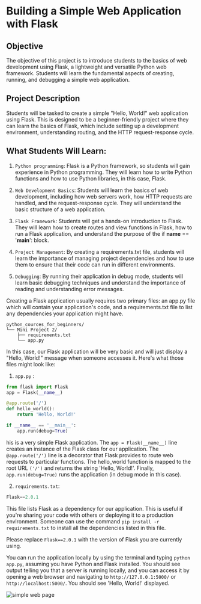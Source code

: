 # Building a Simple Web Application with Flask

## Objective
The objective of this project is to introduce students to the basics of web development using Flask, a lightweight and versatile Python web framework. Students will learn the fundamental aspects of creating, running, and debugging a simple web application.

## Project Description
Students will be tasked to create a simple "Hello, World!" web application using Flask. This is designed to be a beginner-friendly project where they can learn the basics of Flask, which include setting up a development environment, understanding routing, and the HTTP request-response cycle.

## What Students Will Learn:

1. `Python programming`: Flask is a Python framework, so students will gain experience in Python programming. They will learn how to write Python functions and how to use Python libraries, in this case, Flask.

2. `Web Development Basics`: Students will learn the basics of web development, including how web servers work, how HTTP requests are handled, and the request-response cycle. They will understand the basic structure of a web application.

3. `Flask Framework`: Students will get a hands-on introduction to Flask. They will learn how to create routes and view functions in Flask, how to run a Flask application, and understand the purpose of the if __name__ == '__main__': block.

4. `Project Management`: By creating a requirements.txt file, students will learn the importance of managing project dependencies and how to use them to ensure that their code can run in different environments.

5. `Debugging`: By running their application in debug mode, students will learn basic debugging techniques and understand the importance of reading and understanding error messages.

Creating a Flask application usually requires two primary files: an app.py file which will contain your application's code, and a requirements.txt file to list any dependencies your application might have. 

```
python_cources_for_beginners/
└── Mini Project 2/
    ├── requirements.txt
    └── app.py

```
In this case, our Flask application will be very basic and will just display a "Hello, World!" message when someone accesses it.
Here's what those files might look like:

1. `app.py` :
``` python 
from flask import Flask
app = Flask(__name__)

@app.route('/')
def hello_world():
    return 'Hello, World!'

if __name__ == '__main__':
    app.run(debug=True)

```

his is a very simple Flask application. The `app = Flask(__name__)` line creates an instance of the Flask class for our application. The `@app.route('/')` line is a decorator that Flask provides to route web requests to particular functions. The hello_world function is mapped to the root URL `('/')` and returns the string 'Hello, World!'. Finally, `app.run(debug=True)` runs the application (in debug mode in this case).

2. `requirements.txt`: 
``` python
Flask==2.0.1
```
This file lists Flask as a dependency for our application. This is useful if you're sharing your code with others or deploying it to a production environment. Someone can use the command `pip install -r requirements.txt` to install all the dependencies listed in this file.

Please replace `Flask==2.0.1` with the version of Flask you are currently using.

You can run the application locally by using the terminal and typing `python app.py`, assuming you have Python and Flask installed. You should see output telling you that a server is running locally, and you can access it by opening a web browser and navigating to `http://127.0.0.1:5000/` or `http://localhost:5000/`. You should see 'Hello, World!' displayed.

![simple web page](../../images/flask_page.png)
